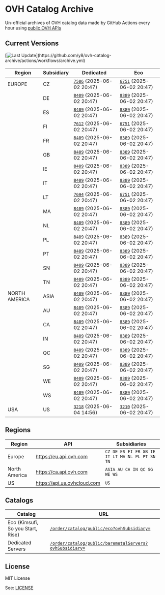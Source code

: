 # OVH Catalog Archive

Un-official archives of OVH catalog data made by GitHub Actions
every hour using [public OVH APIs](https://eu.api.ovh.com/console/?section=%2Forder&branch=v1#get-/order/catalog/public/eco)

## Current Versions

[![Last Update](https://img.shields.io/badge/dynamic/regex?url=https%3A%2F%2Fapi.github.com%2Frepos%2Fy8%2Fovh-catalog-archive%2Factions%2Fworkflows%2F161782612%2Fruns%3Fstatus%3Dcompleted%26per_page%3D1&search=%22run_started_at%22%5Cs*%3A%5Cs*%22(%5Cd%7B4%7D)-(%5Cd%7B2%7D)-(%5Cd%7B2%7D)T(%5Cd%7B2%7D)%3A(%5Cd%7B2%7D)(%3F%3A%3A(%5Cd%7B2%7D))%3F(%3F%3A%5C.%5Cd%2B)%3FZ%3F%22&replace=%241-%242-%243%20%40%20%244%3A%245&style=for-the-badge&label=last%20update&labelColor=%23000e9c&color=%23fff)](https://github.com/y8/ovh-catalog-archive/actions/workflows/archive.yml)

<!-- Do not change part below, it will be automatically replaced by GHA -->

<!-- Start status -->
<!-- generated at Wed Jun  4 14:56:47 UTC 2025 -->
| Region | Subsidiary | Dedicated | Eco |
|--------|------------ | --- | --- |
| EUROPE | CZ | [`7586`](metal/CZ.json) (2025-06-02 20:47) | [`6751`](eco/CZ.json) (2025-06-02 20:47) |
| | DE | [`8409`](metal/DE.json) (2025-06-02 20:47) | [`8389`](eco/DE.json) (2025-06-02 20:47) |
| | ES | [`8409`](metal/ES.json) (2025-06-02 20:47) | [`8389`](eco/ES.json) (2025-06-02 20:47) |
| | FI | [`7612`](metal/FI.json) (2025-06-02 20:47) | [`6751`](eco/FI.json) (2025-06-02 20:47) |
| | FR | [`8409`](metal/FR.json) (2025-06-02 20:47) | [`8389`](eco/FR.json) (2025-06-02 20:47) |
| | GB | [`8409`](metal/GB.json) (2025-06-02 20:47) | [`8389`](eco/GB.json) (2025-06-02 20:47) |
| | IE | [`8409`](metal/IE.json) (2025-06-02 20:47) | [`8389`](eco/IE.json) (2025-06-02 20:47) |
| | IT | [`8409`](metal/IT.json) (2025-06-02 20:47) | [`8389`](eco/IT.json) (2025-06-02 20:47) |
| | LT | [`7694`](metal/LT.json) (2025-06-02 20:47) | [`6751`](eco/LT.json) (2025-06-02 20:47) |
| | MA | [`8409`](metal/MA.json) (2025-06-02 20:47) | [`8389`](eco/MA.json) (2025-06-02 20:47) |
| | NL | [`8409`](metal/NL.json) (2025-06-02 20:47) | [`8389`](eco/NL.json) (2025-06-02 20:47) |
| | PL | [`8409`](metal/PL.json) (2025-06-02 20:47) | [`8389`](eco/PL.json) (2025-06-02 20:47) |
| | PT | [`8409`](metal/PT.json) (2025-06-02 20:47) | [`8389`](eco/PT.json) (2025-06-02 20:47) |
| | SN | [`8409`](metal/SN.json) (2025-06-02 20:47) | [`8389`](eco/SN.json) (2025-06-02 20:47) |
| | TN | [`8409`](metal/TN.json) (2025-06-02 20:47) | [`8389`](eco/TN.json) (2025-06-02 20:47) |
| NORTH AMERICA | ASIA | [`8409`](metal/ASIA.json) (2025-06-02 20:47) | [`8389`](eco/ASIA.json) (2025-06-02 20:47) |
| | AU | [`8409`](metal/AU.json) (2025-06-02 20:47) | [`8389`](eco/AU.json) (2025-06-02 20:47) |
| | CA | [`8409`](metal/CA.json) (2025-06-02 20:47) | [`8389`](eco/CA.json) (2025-06-02 20:47) |
| | IN | [`8409`](metal/IN.json) (2025-06-02 20:47) | [`8389`](eco/IN.json) (2025-06-02 20:47) |
| | QC | [`8409`](metal/QC.json) (2025-06-02 20:47) | [`8389`](eco/QC.json) (2025-06-02 20:47) |
| | SG | [`8409`](metal/SG.json) (2025-06-02 20:47) | [`8389`](eco/SG.json) (2025-06-02 20:47) |
| | WE | [`8409`](metal/WE.json) (2025-06-02 20:47) | [`8389`](eco/WE.json) (2025-06-02 20:47) |
| | WS | [`8409`](metal/WS.json) (2025-06-02 20:47) | [`8389`](eco/WS.json) (2025-06-02 20:47) |
| USA | US | [`3218`](metal/US.json) (2025-06-04 14:56) | [`3210`](eco/US.json) (2025-06-02 20:47) |
<!-- End status -->

## Regions

| Region        | API                           | Subsidiaries                                   |
| ------------- | ----------------------------- | ---------------------------------------------- |
| Europe        | <https://eu.api.ovh.com>      | `CZ DE ES FI FR GB IE IT LT MA NL PL PT SN TN` |
| North America | <https://ca.api.ovh.com>      | `ASIA AU CA IN QC SG WE WS`                    |
| US            | <https://api.us.ovhcloud.com> | `US`                                           |

## Catalogs

| Catalog | URL |
| --------------------------------- | ----------------------------------------------------------------------------------------------------------------------------------------------------------------- |
| Eco (Kimsufi, So you Start, Rise) | [`/order/catalog/public/eco?ovhSubsidiary=`](https://eu.api.ovh.com/console/?section=%2Forder&branch=v1#get-/order/catalog/public/eco)                            |
| Dedicated Servers                 | [`/order/catalog/public/baremetalServers?ovhSubsidiary=`](https://eu.api.ovh.com/console/?section=%2Forder&branch=v1#get-/order/catalog/public/baremetalServers)  |

## License

MIT License

See: [LICENSE](LICENSE.md)
